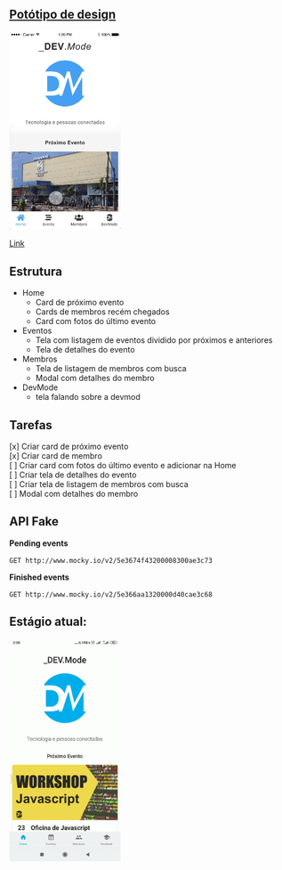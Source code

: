 ## [Potótipo de design](https://xd.adobe.com/view/e50b573b-318c-45cc-60dd-33567e1eea0a-933a/)

<img src="assets/prototipo.gif" width="200em" />

[Link](https://xd.adobe.com/view/e50b573b-318c-45cc-60dd-33567e1eea0a-933a/)

## Estrutura

- Home
  - Card de próximo evento
  - Cards de membros recém chegados
  - Card com fotos do último evento
- Eventos
  - Tela com listagem de eventos dividido por próximos e anteriores
  - Tela de detalhes do evento
- Membros
  - Tela de listagem de membros com busca
  - Modal com detalhes do membro
- DevMode
  - tela falando sobre a devmod

## Tarefas

[x] Criar card de próximo evento  
[x] Criar card de membro  
[ ] Criar card com fotos do último evento e adicionar na Home   
[ ] Criar tela de detalhes do evento  
[ ] Criar tela de listagem de membros com busca  
[ ] Modal com detalhes do membro 

## API Fake

**Pending events**

```
GET http://www.mocky.io/v2/5e3674f43200008300ae3c73
```

**Finished events**

```
GET http://www.mocky.io/v2/5e366aa1320000d40cae3c68
```

## Estágio atual:

<img src="assets/estagio-atual.gif" width="200em" />